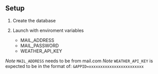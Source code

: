 ## Setup

1. Create the database
2. Launch with enviroment variables

	- MAIL_ADDRESS
	- MAIL_PASSWORD
	- WEATHER_API_KEY

*Note* `MAIL_ADDRESS` needs to be from mail.com
*Note* `WEATHER_API_KEY` is expected to be in the format of: `&APPID=xxxxxxxxxxxxxxxxxxxxxxxx`
